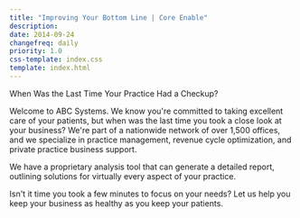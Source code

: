 ```yaml
---
title: "Improving Your Bottom Line | Core Enable"
description: 
date: 2014-09-24
changefreq: daily
priority: 1.0
css-template: index.css
template: index.html
---
```

When Was the Last Time Your Practice Had a Checkup?

Welcome to ABC Systems. We know you're committed to taking excellent
care of your patients, but when was the last time you took a close
look at your business? We're part of a nationwide network of over 1,500
offices, and we specialize in practice management, revenue cycle optimization,
and private practice business support.

We have a proprietary analysis tool that can generate a detailed report,
outlining solutions for virtually every aspect of your practice.

Isn't it time you took a few minutes to focus on your needs? Let us help
you keep your business as healthy as you keep your patients.
